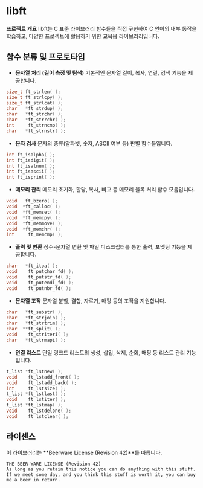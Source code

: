 # libft

**프로젝트 개요**
libft는 C 표준 라이브러리 함수들을 직접 구현하여 C 언어의 내부 동작을 학습하고, 다양한 프로젝트에 활용하기 위한 교육용 라이브러리입니다.

## 함수 분류 및 프로토타입

- **문자열 처리 (길이 측정 및 탐색)**
기본적인 문자열 길이, 복사, 연결, 검색 기능을 제공합니다.
```c
size_t ft_strlen( );
size_t ft_strlcpy( );
size_t ft_strlcat( );
char   *ft_strdup( );
char   *ft_strchr( );
char   *ft_strrchr( );
int     ft_strncmp( );
char   *ft_strnstr( );
```

- **문자 검사**
문자의 종류(알파벳, 숫자, ASCII 여부 등) 판별 함수들입니다.
```c
int ft_isalpha( );
int ft_isdigit( );
int ft_isalnum( );
int ft_isascii( );
int ft_isprint( );
```

- **메모리 관리**
메모리 초기화, 할당, 복사, 비교 등 메모리 블록 처리 함수 모음입니다.
```c
void   ft_bzero( );
void  *ft_calloc( );
void  *ft_memset( );
void  *ft_memcpy( );
void  *ft_memmove( );
void  *ft_memchr( );
int     ft_memcmp( );
```

- **출력 및 변환**
정수-문자열 변환 및 파일 디스크립터를 통한 출력, 포맷팅 기능을 제공합니다.
```c
char   *ft_itoa( );
void    ft_putchar_fd( );
void    ft_putstr_fd( );
void    ft_putendl_fd( );
void    ft_putnbr_fd( );
```

- **문자열 조작**
문자열 분할, 결합, 자르기, 매핑 등의 조작을 지원합니다.
```c
char   *ft_substr( );
char   *ft_strjoin( );
char   *ft_strtrim( );
char  **ft_split( );
void    ft_striteri( );
char   *ft_strmapi( );
```

- **연결 리스트**
단일 링크드 리스트의 생성, 삽입, 삭제, 순회, 매핑 등 리스트 관리 기능입니다.
```c
t_list *ft_lstnew( );
void    ft_lstadd_front( );
void    ft_lstadd_back( );
int     ft_lstsize( );
t_list *ft_lstlast( );
void    ft_lstiter( );
t_list *ft_lstmap( );
void    ft_lstdelone( );
void    ft_lstclear( );
```

## 라이센스
이 라이브러리는 **Beerware License (Revision 42)**를 따릅니다.

```
THE BEER-WARE LICENSE (Revision 42)
As long as you retain this notice you can do anything with this stuff.
If we meet some day, and you think this stuff is worth it, you can buy me a beer in return.
```
